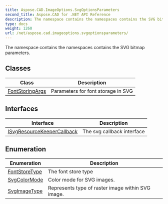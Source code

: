 ```yaml
---
title: Aspose.CAD.ImageOptions.SvgOptionsParameters
second_title: Aspose.CAD for .NET API Reference
description: The namespace contains the namespaces contains the SVG bitmap parameters
type: docs
weight: 1260
url: /net/aspose.cad.imageoptions.svgoptionsparameters/
---
```

The namespace contains the namespaces contains the SVG bitmap parameters.

## Classes

| Class | Description |
| --- | --- |
| [FontStoringArgs](./fontstoringargs/) | Parameters for font storage in SVG |
## Interfaces

| Interface | Description |
| --- | --- |
| [ISvgResourceKeeperCallback](./isvgresourcekeepercallback/) | The svg callback interface |
## Enumeration

| Enumeration | Description |
| --- | --- |
| [FontStoreType](./fontstoretype/) | The font store type |
| [SvgColorMode](./svgcolormode/) | Сolor mode for SVG images. |
| [SvgImageType](./svgimagetype/) | Represents type of raster image within SVG image. |


